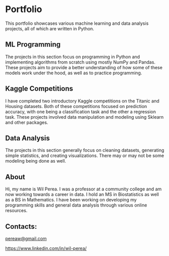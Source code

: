 # Portfolio
This portfolio showcases various machine learning and data analysis projects, all of which are written in Python.

## ML Programming

The projects in this section focus on programming in Python and implementing algorithms from scratch using mostly NumPy and Pandas. These projects aim to provide a better understanding of how some of these models work under the hood, as well as to practice programming.

## Kaggle Competitions

I have completed two introductory Kaggle competitions on the Titanic and Housing datasets. Both of these competitions focused on prediction accuracy, with one being a classification task and the other a regression task. These projects involved data manipulation and modeling using Sklearn and other packages.

## Data Analysis

The projects in this section generally focus on cleaning datasets, generating simple statistics, and creating visualizations. There may or may not be some modeling being done as well.

## About

Hi, my name is Wil Perea. I was a professor at a community college and am now working towards a career in data. I hold an MS in Biostatistics as well as a BS in Mathematics. I have been working on developing my programming skills and general data analysis through various online resources.

## Contacts:

pereaw@gmail.com 

https://www.linkedin.com/in/wil-perea/
